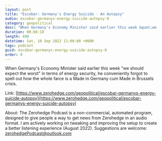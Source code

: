```yaml
---
layout: post
title: "Escobar: Germany's Energy Suicide - An Autopsy"
audio: escobar-germanys-energy-suicide-autopsy-0
category: geopolitical
desc: "When Germany's Economy Minister said earlier this week &quot;we should expect the worst&quot; in terms of energy security, he conveniently forgot to spell out how the whole farce is a Made in Germany cum Made in Brussels crisis."
duration: 00:08:10
length: 490
datetime: Sat, 10 Sep 2022 11:00:00 +0000
tags: podcast
guid: escobar-germanys-energy-suicide-autopsy-0
order: 0
---
```

When Germany's Economy Minister said earlier this week &quot;we should expect the worst&quot; in terms of energy security, he conveniently forgot to spell out how the whole farce is a Made in Germany cum Made in Brussels crisis.

Link: [https://www.zerohedge.com/geopolitical/escobar-germanys-energy-suicide-autopsy](https://www.zerohedge.com/geopolitical/escobar-germanys-energy-suicide-autopsy)

About: The Zerohedge Podcast is a non-commercial, automated program, designed to give people a way to get news from Zerohedge in an audio format.  I am actively working on tweaking and improving the setup to create a better listening experience (August 2022).  Suggestions are welcome: [zerohedgePodcast@outlook.com](mailto:zerohedgePodcast@outlook.com)